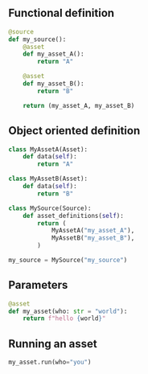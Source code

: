 ## Functional definition
```py
@source
def my_source():
    @asset
    def my_asset_A():
        return "A"

    @asset
    def my_asset_B():
        return "B"

    return (my_asset_A, my_asset_B)
```

## Object oriented definition

```py
class MyAssetA(Asset):
    def data(self):
        return "A"

class MyAssetB(Asset):
    def data(self):
        return "B"

class MySource(Source):
    def asset_definitions(self):
        return (
            MyAssetA("my_asset_A"),
            MyAssetB("my_asset_B"),
        )

my_source = MySource("my_source")
```

## Parameters

```py
@asset
def my_asset(who: str = "world"):
    return f"hello {world}"
```


## Running an asset
```py
my_asset.run(who="you")
```
